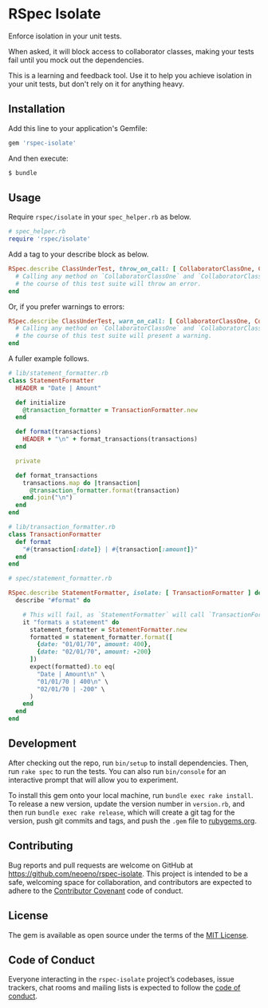 # RSpec Isolate

Enforce isolation in your unit tests.

When asked, it will block access to collaborator classes, making your tests fail until you mock out the dependencies.

This is a learning and feedback tool. Use it to help you achieve isolation in your unit tests, but don't rely on it for anything heavy.

## Installation

Add this line to your application's Gemfile:

```ruby
gem 'rspec-isolate'
```

And then execute:

```bash
$ bundle
```

## Usage

Require `rspec/isolate` in your `spec_helper.rb` as below.

```ruby
# spec_helper.rb
require 'rspec/isolate'
```

Add a tag to your describe block as below.

```ruby
RSpec.describe ClassUnderTest, throw_on_call: [ CollaboratorClassOne, CollaboratorClassTwo ] do
  # Calling any method on `CollaboratorClassOne` and `CollaboratorClassTwo` in
  # the course of this test suite will throw an error.
end
```

Or, if you prefer warnings to errors:

```ruby
RSpec.describe ClassUnderTest, warn_on_call: [ CollaboratorClassOne, CollaboratorClassTwo ] do
  # Calling any method on `CollaboratorClassOne` and `CollaboratorClassTwo` in
  # the course of this test suite will present a warning.
end
```

A fuller example follows.

```ruby
# lib/statement_formatter.rb
class StatementFormatter
  HEADER = "Date | Amount"

  def initialize
    @transaction_formatter = TransactionFormatter.new
  end

  def format(transactions)
    HEADER + "\n" + format_transactions(transactions)
  end

  private

  def format_transactions
    transactions.map do |transaction|
      @transaction_formatter.format(transaction)
    end.join("\n")
  end
end

# lib/transaction_formatter.rb
class TransactionFormatter
  def format
    "#{transaction[:date]} | #{transaction[:amount]}"
  end
end

# spec/statement_formatter.rb

RSpec.describe StatementFormatter, isolate: [ TransactionFormatter ] do
  describe "#format" do

    # This will fail, as `StatementFormatter` will call `TransactionFormatter`
    it "formats a statement" do
      statement_formatter = StatementFormatter.new
      formatted = statement_formatter.format([
        {date: "01/01/70", amount: 400},
        {date: "02/01/70", amount: -200}
      ])
      expect(formatted).to eq(
        "Date | Amount\n" \
        "01/01/70 | 400\n" \
        "02/01/70 | -200" \
      )
    end
  end
end
```

## Development

After checking out the repo, run `bin/setup` to install dependencies. Then, run `rake spec` to run the tests. You can also run `bin/console` for an interactive prompt that will allow you to experiment.

To install this gem onto your local machine, run `bundle exec rake install`. To release a new version, update the version number in `version.rb`, and then run `bundle exec rake release`, which will create a git tag for the version, push git commits and tags, and push the `.gem` file to [rubygems.org](https://rubygems.org).

## Contributing

Bug reports and pull requests are welcome on GitHub at https://github.com/neoeno/rspec-isolate. This project is intended to be a safe, welcoming space for collaboration, and contributors are expected to adhere to the [Contributor Covenant](http://contributor-covenant.org) code of conduct.

## License

The gem is available as open source under the terms of the [MIT License](https://opensource.org/licenses/MIT).

## Code of Conduct

Everyone interacting in the `rspec-isolate` project’s codebases, issue trackers, chat rooms and mailing lists is expected to follow the [code of conduct](https://github.com/[USERNAME]/rspec-isolate/blob/master/CODE_OF_CONDUCT.md).
